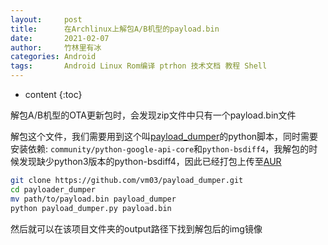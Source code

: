 ```yaml
---
layout:     post
title:      在Archlinux上解包A/B机型的payload.bin
date:       2021-02-07
author:     竹林里有冰
categories: Android
tags:       Android Linux Rom编译 ptrhon 技术文档 教程 Shell
---
```


* content
{:toc}

解包A/B机型的OTA更新包时，会发现zip文件中只有一个payload.bin文件

解包这个文件，我们需要用到这个叫[payload_dumper](https://github.com/vm03/payload_dumper/blob/master/payload_dumper.py)的python脚本，同时需要安装依赖: ```community/python-google-api-core```和```python-bsdiff4```，我解包的时候发现缺少python3版本的python-bsdiff4，因此已经打包上传至[AUR](aur.archlinux.org/packages/python-bsdiff4)

```bash
git clone https://github.com/vm03/payload_dumper.git
cd payloader_dumper
mv path/to/payload.bin payload_dumper
python payload_dumper.py payload.bin
```

然后就可以在该项目文件夹的output路径下找到解包后的img镜像